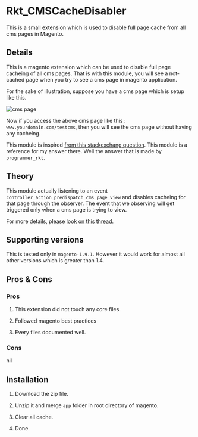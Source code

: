 # Rkt_CMSCacheDisabler
This is a small extension which is used to disable full page cache from all cms pages in Magento.

## Details

This is a magento extension which can be used to disable full page cacheing of all cms pages. That is with this module, you will see a not-cached page when you try to see a cms page in magento application.

For the sake of illustration, suppose you have a cms page which is setup like this.

![cms page](/../assets/img/cmspage.png)

Now if you access the above cms page like this  : `www.yourdomain.com/testcms`, then you will see the cms page without having any cacheing.

This module is inspired [from this stackexchang question]. This module is a reference for my answer there. Well the answer that is made by `programmer_rkt`.

## Theory

This module actually listening to an event `controller_action_predispatch_cms_page_view` and disables cacheing for that page through the observer. The event that we observing will get triggered only when a cms page is trying to view.

For more details, please [look on this thread].

## Supporting versions

This is tested only in `magento-1.9.1`. However it would work for almost all other versions which is greater than 1.4.

## Pros & Cons

### Pros

1. This extension did not touch any core files.

2. Followed magento best practices

3. Every files documented well.

### Cons

nil

## Installation

1. Download the zip file.

2. Unzip it and merge `app` folder in root directory of magento.

3. Clear all cache.

4. Done.

[from this stackexchang question]:http://magento.stackexchange.com/questions/54192/disabel-cache-in-cms-page-using-a-custom-module
[look on this thread]:http://magento.stackexchange.com/questions/54192/disabel-cache-in-cms-page-using-a-custom-module
